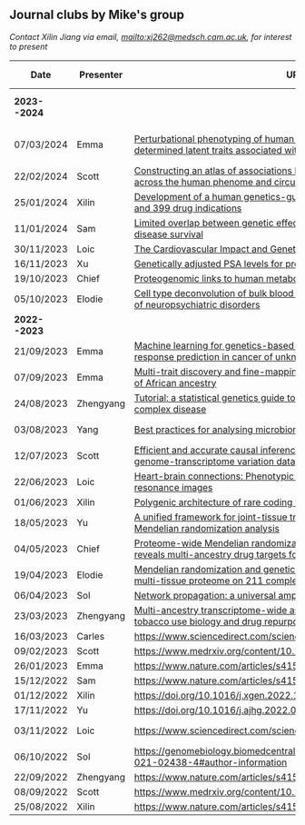 ## Journal clubs by Mike's group

*Contact Xilin Jiang via email, <mailto:xj262@medsch.cam.ac.uk>, for interest to present*

   Date       | Presenter | URL                                                                           | Venue (Virtual/Hybrid)
--------------|-----------|-------------------------------------------------------------------------------|-------------------------
**2023--2024**| &nbsp;    | &nbsp;                                                                        | HLRI Meeting room 2.R034/Zoom
   07/03/2024 | Emma      | [Perturbational phenotyping of human blood cells reveals genetically determined latent traits associated with subsets of common diseases](https://www.nature.com/articles/s41588-023-01600-x) | 1st floor meeting room / Zoom
   22/02/2024 | Scott     | [Constructing an atlas of associations between polygenic scores from across the human phenome and circulating metabolic biomarkers](https://elifesciences.org/articles/73951) | 1st floor meeting room
   25/01/2024 | Xilin     | [Development of a human genetics-guided priority score for 19,365 genes and 399 drug indications](https://www.nature.com/articles/s41588-023-01609-2)
   11/01/2024 | Sam       | [Limited overlap between genetic effects on disease susceptibility and disease survival](https://www.medrxiv.org/content/10.1101/2023.10.10.23296544v1)
   30/11/2023 | Loic      | [The Cardiovascular Impact and Genetics of Pericardial Adiposity](https://www.medrxiv.org/content/10.1101/2023.07.16.23292729v1)
   16/11/2023 | Xu        | [Genetically adjusted PSA levels for prostate cancer screening](https://www.nature.com/articles/s41591-023-02277-9)
   19/10/2023 | Chief     | [Proteogenomic links to human metabolic diseases](https://www.nature.com/articles/s42255-023-00753-7)
   05/10/2023 | Elodie    | [Cell type deconvolution of bulk blood RNA-Seq to reveal biological insights of neuropsychiatric disorders](https://www.biorxiv.org/content/10.1101/2023.05.24.542156v1)
**2022--2023**| &nbsp;    | &nbsp;                                                                        | Meeting room 2.R034/Zoom
   21/09/2023 | Emma      | [Machine learning for genetics-based classification and treatment response prediction in cancer of unknown primary](https://www.nature.com/articles/s41591-023-02482-6)
   07/09/2023 | Emma      | [Multi-trait discovery and fine-mapping of lipid loci in 125,000 individuals of African ancestry](https://www.nature.com/articles/s41467-023-41271-0)
   24/08/2023 | Zhengyang | [Tutorial: a statistical genetics guide to identifying HLA alleles driving complex disease](https://www.nature.com/articles/s41596-023-00853-4)
   03/08/2023 | Yang      | [Best practices for analysing microbiomes](https://www.nature.com/articles/s41579-018-0029-9) | Inouye Lab space/Zoom
   12/07/2023 | Scott     | [Efficient and accurate causal inference with hidden confounders from genome-transcriptome variation data](https://journals.plos.org/ploscompbiol/article?id=10.1371/journal.pcbi.1005703)
   22/06/2023 | Loic      | [Heart-brain connections: Phenotypic and genetic insights from magnetic resonance images](https://www.science.org/doi/10.1126/science.abn6598) | Meeting room 0.R097/Zoom
   01/06/2023 | Xilin     | [Polygenic architecture of rare coding variation across 394,783 exomes](https://www.nature.com/articles/s41586-022-05684-z)
   18/05/2023 | Yu        | [A unified framework for joint-tissue transcriptome-wide association and Mendelian randomization analysis](https://www.nature.com/articles/s41588-020-0706-2)
   04/05/2023 | Chief     | [Proteome-wide Mendelian randomization in global biobank meta-analysis reveals multi-ancestry drug targets for common diseases](https://doi.org/10.1016/j.xgen.2022.100195)
   19/04/2023 | Elodie    | [Mendelian randomization and genetic colocalization infer the effects of the multi-tissue proteome on 211 complex disease-related phenotypes](https://genomemedicine.biomedcentral.com/articles/10.1186/s13073-022-01140-9) | 1st floor/Zoom
   06/04/2023 | Sol       | [Network propagation: a universal amplifier of genetic associations](https://www.nature.com/articles/nrg.2017.38)
   23/03/2023 | Zhengyang | [Multi-ancestry transcriptome-wide association analyses yield insights into tobacco use biology and drug repurposing](https://www.nature.com/articles/s41588-022-01282-x)
   16/03/2023 | Carles    | <https://www.sciencedirect.com/science/article/pii/S2405471220305020?>
   09/02/2023 | Scott     | <https://www.medrxiv.org/content/10.1101/2023.01.07.23284293v3>               | Virtual
   26/01/2023 | Emma      | <https://www.nature.com/articles/s41591-021-01238-4>                          | Virtual
   15/12/2022 | Sam       | <https://www.nature.com/articles/s41588-022-01200-1>
   01/12/2022 | Xilin     | <https://doi.org/10.1016/j.xgen.2022.100190>
   17/11/2022 | Yu        | <https://doi.org/10.1016/j.ajhg.2022.09.010>                                  | Zoom
   03/11/2022 | Loic      | <https://www.sciencedirect.com/science/article/pii/S0735109722051634>         | Meeting room 0.R097
   06/10/2022 | Sol       | <https://genomebiology.biomedcentral.com/articles/10.1186/s13059-021-02438-4#author-information>
   22/09/2022 | Zhengyang | <https://www.nature.com/articles/s41588-022-01085-0#Abs1>
   08/09/2022 | Scott     | <https://www.medrxiv.org/content/10.1101/2022.08.16.22278868v1>
   25/08/2022 | Xilin     | <https://www.nature.com/articles/s41592-022-01540-0>
